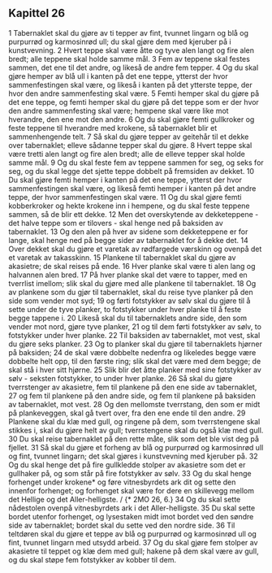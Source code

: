 ## Kapittel 26

1 Tabernaklet skal du gjøre av ti tepper av fint, tvunnet lingarn og blå og purpurrød og karmosinrød ull; du skal gjøre dem med kjeruber på i kunstvevning.
2 Hvert teppe skal være åtte og tyve alen langt og fire alen bredt; alle teppene skal holde samme mål.
3 Fem av teppene skal festes sammen, det ene til det andre, og likeså de andre fem tepper.
4 Og du skal gjøre hemper av blå ull i kanten på det ene teppe, ytterst der hvor sammenfestingen skal være, og likeså i kanten på det ytterste teppe, der hvor den andre sammenfesting skal være.
5 Femti hemper skal du gjøre på det ene teppe, og femti hemper skal du gjøre på det teppe som er der hvor den andre sammenfesting skal være; hempene skal være like mot hverandre, den ene mot den andre.
6 Og du skal gjøre femti gullkroker og feste teppene til hverandre med krokene, så tabernaklet blir et sammenhengende telt.
7 Så skal du gjøre tepper av geitehår til et dekke over tabernaklet; elleve sådanne tepper skal du gjøre.
8 Hvert teppe skal være tretti alen langt og fire alen bredt; alle de elleve tepper skal holde samme mål.
9 Og du skal feste fem av teppene sammen for seg, og seks for seg, og du skal legge det sjette teppe dobbelt på fremsiden av dekket.
10 Du skal gjøre femti hemper i kanten på det ene teppe, ytterst der hvor sammenfestingen skal være, og likeså femti hemper i kanten på det andre teppe, der hvor sammenfestingen skal være.
11 Og du skal gjøre femti kobberkroker og hekte krokene inn i hempene, og du skal feste teppene sammen, så de blir ett dekke.
12 Men det overskytende av dekketeppene - det halve teppe som er tilovers - skal henge ned på baksiden av tabernaklet.
13 Og den alen på hver av sidene som dekketeppene er for lange, skal henge ned på begge sider av tabernaklet for å dekke det.
14 Over dekket skal du gjøre et varetak av rødfargede værskinn og ovenpå det et varetak av takasskinn.
15 Plankene til tabernaklet skal du gjøre av akasietre; de skal reises på ende.
16 Hver planke skal være ti alen lang og halvannen alen bred.
17 På hver planke skal det være to tapper, med en tverrlist imellom; slik skal du gjøre med alle plankene til tabernaklet.
18 Og av plankene som du gjør til tabernaklet, skal du reise tyve planker på den side som vender mot syd;
19 og førti fotstykker av sølv skal du gjøre til å sette under de tyve planker, to fotstykker under hver planke til å feste begge tappene i.
20 Likeså skal du til tabernaklets andre side, den som vender mot nord, gjøre tyve planker,
21 og til dem førti fotstykker av sølv, to fotstykker under hver planke.
22 Til baksiden av tabernaklet, mot vest, skal du gjøre seks planker.
23 Og to planker skal du gjøre til tabernaklets hjørner på baksiden;
24 de skal være dobbelte nedenfra og likeledes begge være dobbelte helt opp, til den første ring; slik skal det være med dem begge; de skal stå i hver sitt hjørne.
25 Slik blir det åtte planker med sine fotstykker av sølv - seksten fotstykker, to under hver planke.
26 Så skal du gjøre tverrstenger av akasietre, fem til plankene på den ene side av tabernaklet,
27 og fem til plankene på den andre side, og fem til plankene på baksiden av tabernaklet, mot vest.
28 Og den mellomste tverrstang, den som er midt på plankeveggen, skal gå tvert over, fra den ene ende til den andre.
29 Plankene skal du klæ med gull, og ringene på dem, som tverrstengene skal stikkes i, skal du gjøre helt av gull; tverrstengene skal du også klæ med gull.
30 Du skal reise tabernaklet på den rette måte, slik som det ble vist deg på fjellet.
31 Så skal du gjøre et forheng av blå og purpurrød og karmosinrød ull og fint, tvunnet lingarn; det skal gjøres i kunstvevning med kjeruber på.
32 Og du skal henge det på fire gullkledde stolper av akasietre som det er gullhaker på, og som står på fire fotstykker av sølv.
33 Og du skal henge forhenget under krokene* og føre vitnesbyrdets ark dit og sette den innenfor forhenget; og forhenget skal være for dere en skillevegg mellom det Hellige og det Aller-helligste. / {* 2MO 26, 6.}
34 Og du skal sette nådestolen ovenpå vitnesbyrdets ark i det Aller-helligste.
35 Du skal sette bordet utenfor forhenget, og lysestaken midt imot bordet ved den søndre side av tabernaklet; bordet skal du sette ved den nordre side.
36 Til teltdøren skal du gjøre et teppe av blå og purpurrød og karmosinrød ull og fint, tvunnet lingarn med utsydd arbeid.
37 Og du skal gjøre fem stolper av akasietre til teppet og klæ dem med gull; hakene på dem skal være av gull, og du skal støpe fem fotstykker av kobber til dem.

